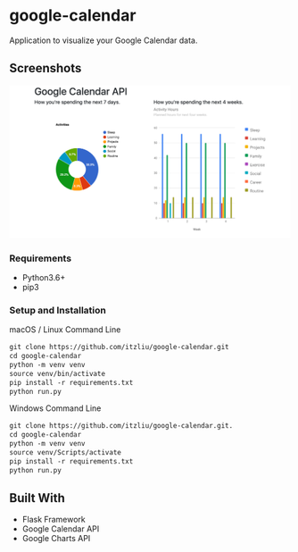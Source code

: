 # google-calendar

Application to visualize your Google Calendar data.

## Screenshots

![Screenshot](screenshot.png)

### Requirements

- Python3.6+
- pip3

### Setup and Installation

macOS / Linux Command Line

```
git clone https://github.com/itzliu/google-calendar.git
cd google-calendar
python -m venv venv
source venv/bin/activate
pip install -r requirements.txt
python run.py
```

Windows Command Line

```
git clone https://github.com/itzliu/google-calendar.git.
cd google-calendar
python -m venv venv
source venv/Scripts/activate
pip install -r requirements.txt
python run.py
```

## Built With

- Flask Framework
- Google Calendar API
- Google Charts API

